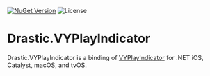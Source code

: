 [![NuGet Version](https://img.shields.io/nuget/v/Drastic.VYPlayIndicator.svg)](https://www.nuget.org/packages/Drastic.VYPlayIndicator/) ![License](https://img.shields.io/badge/License-MIT-blue.svg)

# Drastic.VYPlayIndicator

Drastic.VYPlayIndicator is a binding of [VYPlayIndicator](https://github.com/drasticactions/VYPlayIndicator) for .NET iOS, Catalyst, macOS, and tvOS. 

